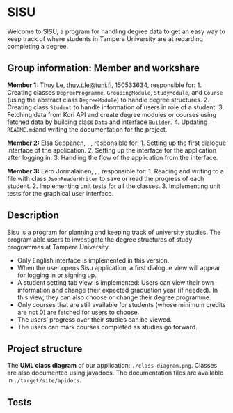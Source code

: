 # SISU

Welcome to SISU, a program for handling degree data to get an easy way to keep track of where students in Tampere University are at regarding completing a degree.

## Group information: Member and workshare

**Member 1:** Thuy Le, thuy.t.le@tuni.fi, 150533634, responsible for:
    1. Creating classes `DegreeProgramme`, `GroupingModule`, `StudyModule`, and `Course` (using the abstract class `DegreeModule`) to handle degree structures.
    2. Creating class `Student` to handle information of users in role of a student.
    3. Fetching data from Kori API and create degree modules or courses using fetched data by building class `Data` and interface `Builder`.
    4. Updating `README.md`and writing the documentation for the project.

**Member 2:** Elsa Seppänen, , , responsible for:
    1. Setting up the first dialogue interface of the application.
    2. Setting up the interface for the application after logging in.
    3. Handling the flow of the application from the interface.

**Member 3:** Eero Jormalainen, , , responsible for:
    1. Reading and writing to a file with class `JsonReaderWriter` to save or read the progress of each student.
    2. Implementing unit tests for all the classes.
    3. Implementing unit tests for the graphical user interface.


## Description

Sisu is a program for planning and keeping track of university studies. The program able users to investigate the degree structures of study programmes at Tampere University.

-	Only English interface is implemented in this version.
-	When the user opens Sisu application, a first dialogue view will appear for logging in or signing up.
-	A student setting tab view is implemented: Users can view their own information and change their expected graduation year (if needed). In this view, they can also choose or change their degree programme.
-	Only courses that are still available for students (whose minimum credits are not 0) are fetched for users to choose.
-	The users’ progress over their studies can be viewed. 
-	The users can mark courses completed as studies go forward.

## Project structure

The **UML class diagram** of our application: `./class-diagram.png`. Classes are also documented using javadocs. The documentation files are available in `./target/site/apidocs`.

## Tests


